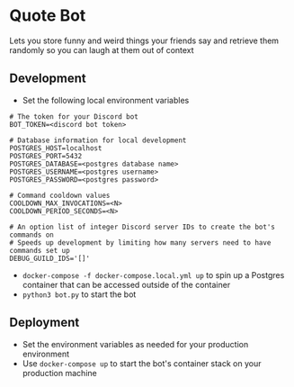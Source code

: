 # Quote Bot
Lets you store funny and weird things your friends say and retrieve them randomly
so you can laugh at them out of context

## Development
- Set the following local environment variables
```
# The token for your Discord bot
BOT_TOKEN=<discord bot token>

# Database information for local development
POSTGRES_HOST=localhost
POSTGRES_PORT=5432
POSTGRES_DATABASE=<postgres database name>
POSTGRES_USERNAME=<postgres username>
POSTGRES_PASSWORD=<postgres password>

# Command cooldown values
COOLDOWN_MAX_INVOCATIONS=<N>
COOLDOWN_PERIOD_SECONDS=<N>

# An option list of integer Discord server IDs to create the bot's commands on
# Speeds up development by limiting how many servers need to have commands set up
DEBUG_GUILD_IDS='[]'
```
- `docker-compose -f docker-compose.local.yml up` to spin up a Postgres container that can be accessed outside of the container
- `python3 bot.py` to start the bot

## Deployment
- Set the environment variables as needed for your production environment
- Use `docker-compose up` to start the bot's container stack on your production machine
